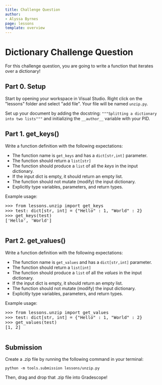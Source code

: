 ```yaml
---
title: Challenge Question 
author:
- Alyssa Byrnes
page: lessons
template: overview
---
```


# Dictionary Challenge Question

For this challenge question, you are going to write a function that iterates over a dictionary!

## Part 0. Setup

Start by opening your workspace in Visual Studio. Right click on the "lessons" folder and select "add file". Your file will be named `unzip.py`.

Set up your document by adding the docstring:
`"""Splitting a dictionary into two lists"""` and initializing the `__author__` variable with your PID.

## Part 1. get_keys()

Write a function definition with the following expectations:

- The function name is `get_keys` and has a `dict[str,int]` parameter.
- The function should return a `list[str]` 
- The function should produce a `list` of all the *keys* in the input dictionary.
- If the input dict is empty, it should return an empty list.
- The function should not mutate (modify) the input dictionary.
- Explicitly type variables, parameters, and return types. 

Example usage:
<pre>
<div class="terminal">>>> from lessons.unzip import get_keys
>>> test: dict[str, int] = {"Hello" : 1, "World" : 2}
>>> get_keys(test)
['Hello', 'World']
</div>
</pre>



## Part 2. get_values()

Write a function definition with the following expectations:

- The function name is `get_values` and has a `dict[str,int]` parameter.
- The function should return a `list[int]` 
- The function should produce a `list` of all the *values* in the input dictionary.
- If the input dict is empty, it should return an empty list.
- The function should not mutate (modify) the input dictionary.
- Explicitly type variables, parameters, and return types. 

Example usage:
<pre>
<div class="terminal">>>> from lessons.unzip import get_values
>>> test: dict[str, int] = {"Hello" : 1, "World" : 2}
>>> get_values(test)
[1, 2]
</div>
</pre>


## Submission

Create a .zip file by running the following command in your terminal:

```python -m tools.submission lessons/unzip.py```

Then, drag and drop that .zip file into Gradescope!

